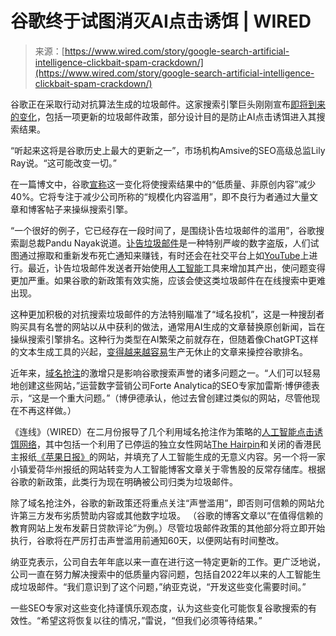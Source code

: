 <!--yml

category: 未分类

date: 2024-05-27 14:46:18

-->

# 谷歌终于试图消灭AI点击诱饵 | WIRED

> 来源：[https://www.wired.com/story/google-search-artificial-intelligence-clickbait-spam-crackdown/](https://www.wired.com/story/google-search-artificial-intelligence-clickbait-spam-crackdown/)

谷歌正在采取行动对抗算法生成的垃圾邮件。这家搜索引擎巨头刚刚宣布[即将到来的变化](https://developers.google.com/search/blog/2024/03/core-update-spam-policies)，包括一项更新的垃圾邮件政策，部分设计目的是防止AI点击诱饵进入其搜索结果。

“听起来这将是谷歌历史上最大的更新之一”，市场机构Amsive的SEO高级总监Lily Ray说。“这可能改变一切。”

在一篇博文中，谷歌[宣称](https://blog.google/products/search/google-search-update-march-2024/)这一变化将使搜索结果中的“低质量、非原创内容”减少40%。它将专注于减少公司所称的“规模化内容滥用”，即不良行为者通过大量文章和博客帖子来操纵搜索引擎。

“一个很好的例子，它已经存在一段时间了，是围绕讣告垃圾邮件的滥用”，谷歌搜索副总裁Pandu Nayak说道。[讣告垃圾邮件](https://www.wired.com/story/morbid-war-online-obituaries/)是一种特别严峻的数字盗版，人们试图通过擦取和重新发布死亡通知来赚钱，有时还会在社交平台上如[YouTube](https://www.wired.com/story/youtube-obituary-pirates/)上进行。最近，讣告垃圾邮件发送者开始使用[人工智能](https://www.theverge.com/24065145/ai-obituary-spam-generative-clickbait)工具来增加其产出，使问题变得更加严重。如果谷歌的新政策有效实施，应该会使这类垃圾邮件在在线搜索中更难出现。

这种更加积极的对抗搜索垃圾邮件的方法特别瞄准了“域名投机”，这是一种搜刮者购买具有名誉的网站以从中获利的做法，通常用AI生成的文章替换原创新闻，旨在操纵搜索引擎排名。这种行为类型在AI繁荣之前就存在，但随着像ChatGPT这样的文本生成工具的兴起，[变得越来越容易](https://www.wired.com/story/ai-generated-marketing-content/)生产无休止的文章来操控谷歌排名。

近年来，[域名抢注](https://www.theatlantic.com/technology/archive/2023/09/google-search-size-usefulness-decline/675409/)的激增只是影响谷歌搜索声誉的诸多问题之一。“人们可以轻易地创建这些网站，”运营数字营销公司Forte Analytica的SEO专家加雷斯·博伊德表示，“这是一个重大问题。”（博伊德承认，他过去曾创建过类似的网站，尽管他现在不再这样做。）

《连线》（WIRED）在二月份报导了几个利用域名抢注作为策略的[人工智能点击诱饵网络](https://www.wired.com/story/confessions-of-an-ai-clickbait-kingpin/)，其中包括一个利用了已停运的独立女性网站[The Hairpin](https://www.wired.com/story/plaintext-hairpin-blog-ai-clickbait-farm/)和关闭的香港民主报纸[《苹果日报》](https://www.wired.com/story/confessions-of-an-ai-clickbait-kingpin/)的网站，并填充了人工智能生成的无意义内容。另一个将一家小镇爱荷华州报纸的网站转变为人工智能博客文章关于零售股的反常存储库。根据谷歌的新政策，此类行为现在明确被公司归类为垃圾邮件。

除了域名抢注外，谷歌的新政策还将重点关注“声誉滥用”，即否则可信赖的网站允许第三方发布劣质赞助内容或其他数字垃圾。 （谷歌的博客文章以“在值得信赖的教育网站上发布发薪日贷款评论”为例。）尽管垃圾邮件政策的其他部分将立即开始执行，谷歌将在严厉打击声誉滥用前通知60天，以便网站有时间整改。

纳亚克表示，公司自去年年底以来一直在进行这一特定更新的工作。更广泛地说，公司一直在努力解决搜索中的低质量内容问题，包括自2022年以来的人工智能生成垃圾邮件。“我们意识到了这个问题，”纳亚克说，“开发这些变化需要时间。”

一些SEO专家对这些变化持谨慎乐观态度，认为这些变化可能恢复谷歌搜索的有效性。“希望这将恢复以往的情况，”雷说，“但我们必须等待结果。”
